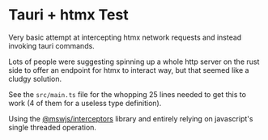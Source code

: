 # Tauri + htmx Test

Very basic attempt at intercepting htmx network requests and instead invoking tauri commands.

Lots of people were suggesting spinning up a whole http server on the rust side to offer an endpoint for htmx to interact way, but that seemed like a cludgy solution.

See the `src/main.ts` file for the whopping 25 lines needed to get this to work (4 of them for a useless type definition).

Using the [@mswjs/interceptors](https://github.com/mswjs/interceptors) library and entirely relying on javascript's single threaded operation.
